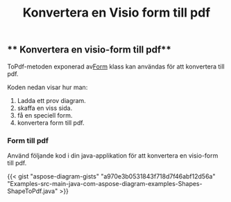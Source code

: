 ﻿---
title: Konvertera en Visio form till pdf
type: docs
weight: 10
url: /sv/java/convert-a-visio-shape-to-pdf/
description: Det här avsnittet förklarar hur man konverterar en visio-form till pdf med Aspose.Diagram.
---
## ** Konvertera en visio-form till pdf**
 ToPdf-metoden exponerad av[Form](http://www.aspose.com/api/java/diagram/com.aspose.diagram/shape) klass kan användas för att konvertera till pdf.

Koden nedan visar hur man:

1. Ladda ett prov diagram.
1. skaffa en viss sida.
1. få en speciell form.
1. konvertera form till pdf.
### **Form till pdf**
Använd följande kod i din java-applikation för att konvertera en visio-form till pdf.

{{< gist "aspose-diagram-gists" "a970e3b0531843f718d7f46abf12d56a" "Examples-src-main-java-com-aspose-diagram-examples-Shapes-ShapeToPdf.java" >}}



